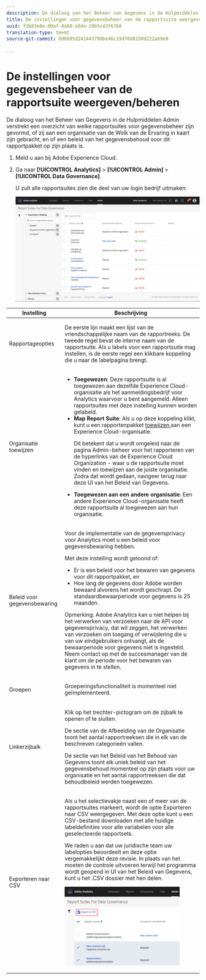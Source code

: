 ```yaml
---
description: De dialoog van het Beheer van Gegevens in de Hulpmiddelen Admin verstrekt een overzicht van welke rapportsuites voor gegevensbeheer zijn gevormd, of zij aan een organisatie van de Wolk van de Ervaring in kaart zijn gebracht, en of een beleid van het gegevensbehoud voor dit rapportpakket op zijn plaats is.
title: De instellingen voor gegevensbeheer van de rapportsuite weergeven/beheren
uuid: f3b83e8e-00af-4a60-a5de-29b5c43f6788
translation-type: tm+mt
source-git-commit: 8d6685d241443798be46c19d70d8150d222ab9e8

---
```



# De instellingen voor gegevensbeheer van de rapportsuite weergeven/beheren

De dialoog van het Beheer van Gegevens in de Hulpmiddelen Admin verstrekt een overzicht van welke rapportsuites voor gegevensbeheer zijn gevormd, of zij aan een organisatie van de Wolk van de Ervaring in kaart zijn gebracht, en of een beleid van het gegevensbehoud voor dit rapportpakket op zijn plaats is.

1. Meld u aan bij Adobe Experience Cloud.
1. Ga naar  **[!UICONTROL Analytics]** > **[!UICONTROL Admin]** > **[!UICONTROL Data Governance]**.

   U zult alle rapportsuites zien die deel van uw login bedrijf uitmaken:

   ![](assets/privacy_setup_an.png)

<table id="table_448292730FF0475E9DCB731882F9A29B"> 
 <thead> 
  <tr> 
   <th colname="col1" class="entry"> Instelling </th> 
   <th colname="col2" class="entry"> Beschrijving </th> 
  </tr> 
 </thead>
 <tbody> 
  <tr> 
   <td colname="col1"> <p>Rapportageopties </p> </td> 
   <td colname="col2"> <p>De eerste lijn maakt een lijst van de vriendschappelijke naam van de rapportreeks. De tweede regel bevat de interne naam van de rapportsuite. Als u labels voor een rapportsuite mag instellen, is de eerste regel een klikbare koppeling die u naar de labelpagina brengt. </p> </td> 
  </tr> 
  <tr> 
   <td colname="col1"> <p>Organisatie toewijzen </p> </td> 
   <td colname="col2"> 
    <ul id="ul_EF8F613B0C5E42D19DB60BD0C89C114B"> 
     <li id="li_B35EE88555F547EFBF55ADE9D0C9EC3B"><b>Toegewezen</b>: Deze rapportsuite is al toegewezen aan dezelfde Experience Cloud-organisatie als het aanmeldingsbedrijf voor Analytics waarvoor u bent aangemeld. Alleen rapportsuites met deze instelling kunnen worden gelabeld. </li> 
     <li id="li_4E800BF80CFF477BAA091EF272D9071C"><b>Map Report Suite</b>: Als u op deze koppeling klikt, kunt u een rapportenpakket <a href="https://docs.adobe.com/content/help/en/core-services/interface/about-core-services/report-suite-mapping.html"> toewijzen </a> aan een Experience Cloud-organisatie. <p>Dit betekent dat u wordt omgeleid naar de pagina Admin-beheer voor het rapporteren van de hyperlinks van de Experience Cloud Organization - waar u de rapportsuite moet vinden en toewijzen aan de juiste organisatie. Zodra dat wordt gedaan, navigeer terug naar deze UI van het Beleid van Gegevens. </p> </li> 
     <li id="li_FF825A65D089487BBF5FCB0D74D41CD7"><b>Toegewezen aan een andere organisatie</b>: Een andere Experience Cloud-organisatie heeft deze rapportsuite al toegewezen aan hun organisatie. </li> 
    </ul> </td> 
  </tr> 
  <tr> 
   <td colname="col1"> <p>Beleid voor gegevensbewaring </p> </td> 
   <td colname="col2"> <p>Voor de implementatie van de gegevensprivacy voor Analytics moet u een beleid voor gegevensbewaring hebben. </p> <p>Met deze instelling wordt getoond of: </p> 
    <ul> 
     <li>Er is een beleid voor het bewaren van gegevens voor dit rapportpakket, en </li> 
     <li>Hoe lang de gegevens door Adobe worden bewaard alvorens het wordt geschrapt. De standaardbewaarperiode voor gegevens is 25 maanden. </li> 
    </ul> <p>Opmerking:  Adobe Analytics kan u niet helpen bij het verwerken van verzoeken naar de API voor gegevensprivacy, dat wil zeggen, het verwerken van verzoeken om toegang of verwijdering die u van uw eindgebruikers ontvangt, als de bewaarperiode voor gegevens niet is ingesteld. Neem contact op met de succesmanager van de klant om de periode voor het bewaren van gegevens in te stellen. </p> </td> 
  </tr> 
  <tr> 
   <td colname="col1"> <p>Groepen </p> </td> 
   <td colname="col2"> <p>Groeperingsfunctionaliteit is momenteel niet geïmplementeerd. </p> </td> 
  </tr> 
  <tr> 
   <td colname="col1"> <p>Linkerzijbalk </p> </td> 
   <td colname="col2"> <p>Klik op het trechter-pictogram om de zijbalk te openen of te sluiten. </p> <p>De sectie van de Afbeelding van de Organisatie toont het aantal rapportreeksen die in elk van de beschreven categorieën vallen. </p> <p>De sectie van het Beleid van het Behoud van Gegevens toont elk uniek beleid van het gegevensbehoud momenteel op zijn plaats voor uw organisatie en het aantal rapportreeksen die dat behoudbeleid werden toegewezen. </p> </td> 
  </tr> 
  <tr> 
   <td colname="col1"> <p>Exporteren naar CSV </p> </td> 
   <td colname="col2"> <p>Als u het selectievakje naast een of meer van de rapportsuites markeert, wordt de optie <span class="uicontrol"> Exporteren naar CSV </span> weergegeven. Met deze optie kunt u een CSV-bestand downloaden met alle huidige labeldefinities voor alle variabelen voor alle geselecteerde rapportsets. </p> <p>We raden u aan dat uw juridische team uw labelopties beoordeelt en deze optie vergemakkelijkt deze revisie. In plaats van het moeten de controle uitvoeren terwijl het programma wordt geopend in UI van het Beleid van Gegevens, kunt u het .CSV dossier met hen delen. </p> <p><img placement="break"  src="assets/export_csv.png" width="300px" id="image_5FE821B2D07B402D8E0F6FE53D6FC52E" /> </p> </td> 
  </tr> 
 </tbody> 
</table>

